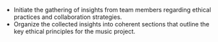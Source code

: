 - Initiate the gathering of insights from team members regarding ethical practices and collaboration strategies.
- Organize the collected insights into coherent sections that outline the key ethical principles for the music project.